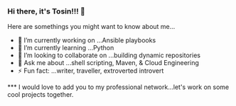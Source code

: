 
### Hi there, it's Tosin!!! 👋

Here are somethings you might want to know about me...

- 🔭 I’m currently working on ...Ansible playbooks 
- 🌱 I’m currently learning ...Python 
- 👯 I’m looking to collaborate on ...building dynamic repositories 
- 💬 Ask me about ...shell scripting, Maven, & Cloud Engineering 
- ⚡ Fun fact: ...writer, traveller, extroverted introvert

*** I would love to add you to my professional network...let's work on some cool projects together. 
